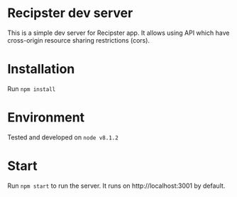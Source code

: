 # Recipster dev server

This is a simple dev server for Recipster app.
It allows using API which have cross-origin resource sharing restrictions (cors).

# Installation

Run `npm install`

# Environment

Tested and developed on `node v8.1.2`

# Start

Run `npm start` to run the server. It runs on http://localhost:3001 by default.